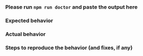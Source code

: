 ### Please run `npm run doctor` and paste the output here 


### Expected behavior


### Actual behavior


### Steps to reproduce the behavior (and fixes, if any)


